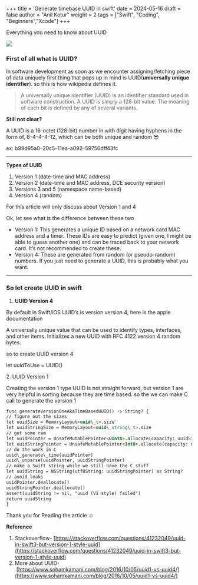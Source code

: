 +++
title = 'Generate timebase UUID in swift'
date = 2024-05-16
draft = false
author = "Anil Kotur"
weight = 2
tags = ["Swift", "Coding", "Beginners","Xcode"]
+++

  


Everything you need to know about UUID

![](https://cdn-images-1.medium.com/max/1600/1*gGgdeiSnJ-auNuxb7eoaWw.png)

### **First of all what is UUID?**

In software development as soon as we encounter assigning/fetching piece of data uniquely first thing that pops up in mind is UUID(**universally unique identifier**). so this is how wikipedia defines it.

> A universally unique identifier (UUID) is an identifier standard used in software construction. A UUID is simply a 128-bit value. The meaning of each bit is defined by any of several variants.

**Still not clear?**

A UUID is a 16-octet (128-bit) number in with digit having hyphens in the form of, 8–4–4–4–12, which can be both unique and random 😎

ex: b99d95a0–20c5–11ea-a092–59756dff43fc

---

**Types of UUID**

1.  Version 1 (date-time and MAC address)
2.  Version 2 (date-time and MAC address, DCE security version)
3.  Versions 3 and 5 (namespace name-based)
4.  Version 4 (random)

  

For this article will only discuss about Version 1 and 4

Ok, let see what is the difference between these two

*   Version 1: This generates a unique ID based on a network card MAC address and a timer. These IDs are easy to predict (given one, I might be able to guess another one) and can be traced back to your network card. It’s not recommended to create these.
*   Version 4: These are generated from random (or pseudo-random) numbers. If you just need to generate a UUID, this is probably what you want.

---

### **So let create UUID in swift**

1.  **UUID Version 4**

By default in Swift/iOS UUID’s is version version 4, here is the apple documentation

A universally unique value that can be used to identify types, interfaces, and other items.
Initializes a new UUID with RFC 4122 version 4 random bytes.

so to create UUID version 4

let uuidToUse = UUID() 

2\. UUID Version 1

Creating the version 1 type UUID is not straight forward, but version 1 are very helpful in sorting because they are time based. so the we can make C call to generate the version 1

```html
func generateVersionOneAkaTimeBasedUUID() -> String? {
// figure out the sizes
let uuidSize = MemoryLayout<uuid\_t>.size
let uuidStringSize = MemoryLayout<uuid\_string\_t>.size
// get some ram
let uuidPointer = UnsafeMutablePointer<UInt8>.allocate(capacity: uuidSize)
let uuidStringPointer = UnsafeMutablePointer<Int8>.allocate(capacity: uuidStringSize)
// do the work in C
uuid\_generate\_time(uuidPointer)
uuid\_unparse(uuidPointer, uuidStringPointer)
// make a Swift string while we still have the C stuff
let uuidString = NSString(utf8String: uuidStringPointer) as String?
// avoid leaks
uuidPointer.deallocate()
uuidStringPointer.deallocate()
assert(uuidString != nil, "uuid (V1 style) failed")
return uuidString
}
```

Thank you for Reading the article ☺️

**Reference**

1.  Stackoverflow- [https://stackoverflow.com/questions/41232049/uuid-in-swift3-but-version-1-style-uuid](https://stackoverflow.com/questions/41232049/uuid-in-swift3-but-version-1-style-uuid)
2.  More about UUID- [https://www.sohamkamani.com/blog/2016/10/05/uuid1-vs-uuid4/](https://www.sohamkamani.com/blog/2016/10/05/uuid1-vs-uuid4/)